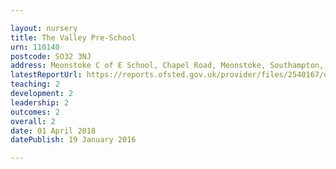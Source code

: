 ```yaml
---

layout: nursery
title: The Valley Pre-School
urn: 110140
postcode: SO32 3NJ
address: Meonstoke C of E School, Chapel Road, Meonstoke, Southampton, Hampshire, SO32 3NJ
latestReportUrl: https://reports.ofsted.gov.uk/provider/files/2540167/urn/110140.pdf
teaching: 2
development: 2
leadership: 2
outcomes: 2
overall: 2
date: 01 April 2018 
datePublish: 19 January 2016

---
```

